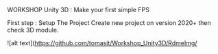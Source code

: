 WORKSHOP Unity 3D : Make your first simple FPS

First step : Setup The Project
Create new project on version 2020+ then check 3D module.

![alt text](https://github.com/tomasit/Workshop_Unity3D/RdmeImg/
